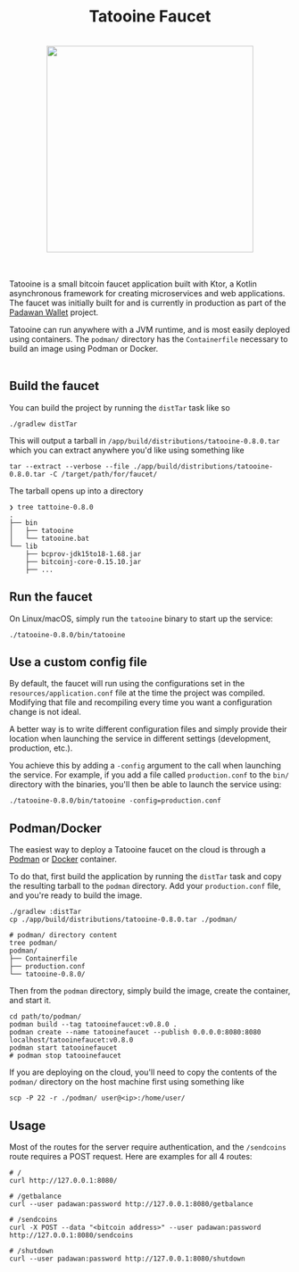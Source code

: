 <div align="center">
    <h1>Tatooine Faucet</h1>
    <br/>
    <img src="./artwork.svg" width="370px" />
    <br/>
    <br/>
    <br/>
</div>

Tatooine is a small bitcoin faucet application built with Ktor, a Kotlin asynchronous framework for creating microservices and web applications. The faucet was initially built for and is currently in production as part of the [Padawan Wallet](https://padawanwallet.com) project.

Tatooine can run anywhere with a JVM runtime, and is most easily deployed using containers. The `podman/` directory has the `Containerfile` necessary to build an image using Podman or Docker.  
<br/>

## Build the faucet

You can build the project by running the `distTar` task like so
```shell
./gradlew distTar
```
This will output a tarball in `/app/build/distributions/tatooine-0.8.0.tar` which you can extract anywhere you'd like using something like
```shell
tar --extract --verbose --file ./app/build/distributions/tatooine-0.8.0.tar -C /target/path/for/faucet/
```
The tarball opens up into a directory
```shell
❯ tree tattoine-0.8.0
.
├── bin
│   ├── tatooine
│   └── tatooine.bat
└── lib
    ├── bcprov-jdk15to18-1.68.jar
    ├── bitcoinj-core-0.15.10.jar
    ├── ...
```

## Run the faucet

On Linux/macOS, simply run the `tatooine` binary to start up the service:
```shell
./tatooine-0.8.0/bin/tatooine
```

## Use a custom config file

By default, the faucet will run using the configurations set in the `resources/application.conf` file at the time the project was compiled. Modifying that file and recompiling every time you want a configuration change is not ideal. 

A better way is to write different configuration files and simply provide their location when launching the service in different settings (development, production, etc.).

You achieve this by adding a `-config` argument to the call when launching the service. For example, if you add a file called `production.conf` to the `bin/` directory with the binaries, you'll then be able to launch the service using:
```shell
./tatooine-0.8.0/bin/tatooine -config=production.conf
```

## Podman/Docker

The easiest way to deploy a Tatooine faucet on the cloud is through a [Podman](https://podman.io/) or [Docker](https://www.docker.com/) container.

To do that, first build the application by running the `distTar` task and copy the resulting tarball to the `podman` directory. Add your `production.conf` file, and you're ready to build the image.
```shell
./gradlew :distTar
cp ./app/build/distributions/tatooine-0.8.0.tar ./podman/

# podman/ directory content
tree podman/
podman/
├── Containerfile
├── production.conf
└── tatooine-0.8.0/
```

Then from the `podman` directory, simply build the image, create the container, and start it.
```shell
cd path/to/podman/
podman build --tag tatooinefaucet:v0.8.0 .
podman create --name tatooinefaucet --publish 0.0.0.0:8080:8080 localhost/tatooinefaucet:v0.8.0
podman start tatooinefaucet
# podman stop tatooinefaucet
```

If you are deploying on the cloud, you'll need to copy the contents of the `podman/` directory on the host machine first using something like
```shell
scp -P 22 -r ./podman/ user@<ip>:/home/user/
```

## Usage

Most of the routes for the server require authentication, and the `/sendcoins` route requires a POST request. Here are examples for all 4 routes:
```shell
# /
curl http://127.0.0.1:8080/

# /getbalance
curl --user padawan:password http://127.0.0.1:8080/getbalance

# /sendcoins
curl -X POST --data "<bitcoin address>" --user padawan:password http://127.0.0.1:8080/sendcoins

# /shutdown
curl --user padawan:password http://127.0.0.1:8080/shutdown
```
